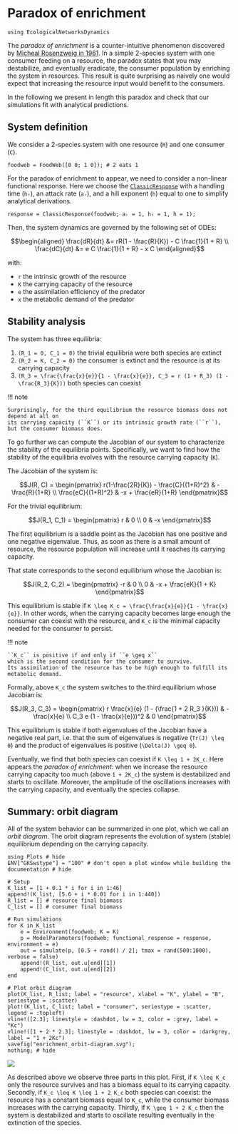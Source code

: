 # Paradox of enrichment

```@setup econetd
using EcologicalNetworksDynamics
```

The *paradox of enrichment* is a counter-intuitive phenomenon discovered by
[Micheal Rosenzweig in 1961](https://www.science.org/doi/10.1126/science.171.3969.385).
In a simple 2-species system with one consumer feeding on a resource,
the paradox states that you may destabilize, and eventually eradicate,
the consumer population by enriching the system in resources.
This result is quite surprising as naively
one would expect that increasing the resource input would benefit to the consumers.

In the following we present in length this paradox
and check that our simulations fit with analytical predictions.

## System definition

We consider a 2-species system with one resource (``R``) and one consumer (``C``).

```@example econetd
foodweb = FoodWeb([0 0; 1 0]); # 2 eats 1
```

For the paradox of enrichment to appear,
we need to consider a non-linear functional response.
Here we choose the [`ClassicResponse`](@ref)
with a handling time (`hₜ`), an attack rate (`aᵣ`), and a hill exponent (`h`) equal to one
to simplify analytical derivations.

```@example econetd
response = ClassicResponse(foodweb; aᵣ = 1, hₜ = 1, h = 1);
```

Then, the system dynamics are governed by the following set of ODEs:

```math
\begin{aligned}
\frac{dR}{dt} &= rR(1 - \frac{R}{K}) - C \frac{1}{1 + R} \\
\frac{dC}{dt} &= e C \frac{1}{1 + R} - x C
\end{aligned}
```

with:

  - ``r`` the intrinsic growth of the resource
  - ``K`` the carrying capacity of the resource
  - ``e`` the assimilation efficiency of the predator
  - ``x`` the metabolic demand of the predator

## Stability analysis

The system has three equilibria:

 1. ``(R_1 = 0, C_1 = 0)`` the trivial equilibria were both species are extinct
 2. ``(R_2 = K, C_2 = 0)`` the consumer is extinct and the resource is at its carrying capacity
 3. ``(R_3 = \frac{\frac{x}{e}}{1 - \frac{x}{e}}, C_3 = r (1 + R_3) (1 - \frac{R_3}{K}))``
    both species can coexist

!!! note
    
    Surprisingly, for the third equilibrium the resource biomass does not depend at all on
    its carrying capacity (``K``) or its intrinsic growth rate (``r``),
    but the consumer biomass does.

To go further we can compute the Jacobian of our system
to characterize the stability of the equilibria points.
Specifically, we want to find how the stability of the equilibria
evolves with the resource carrying capacity (``K``).

The Jacobian of the system is:

```math
J(R, C) =
\begin{pmatrix}
r(1-\frac{2R}{K}) - \frac{C}{(1+R)^2} & - \frac{R}{1+R} \\
\frac{eC}{(1+R)^2} & -x + \frac{eR}{1+R}
\end{pmatrix}
```

For the trivial equilibrium:

```math
J(R_1, C_1) =
\begin{pmatrix}
r  & 0 \\
0 & -x
\end{pmatrix}
```

The first equilibrium is a saddle point as
the Jacobian has one positive and one negative eigenvalue.
Thus, as soon as there is a small amount of resource,
the resource population will increase until it reaches its carrying capacity.

That state corresponds to the second equilibrium whose the Jacobian is:

```math
J(R_2, C_2) =
\begin{pmatrix}
-r  & 0 \\
0 & -x + \frac{eK}{1 + K}
\end{pmatrix}
```

This equilibrium is stable if ``K \leq K_c = \frac{\frac{x}{e}}{1 - \frac{x}{e}}``.
In other words, when the carrying capacity becomes large enough
the consumer can coexist with the resource,
and ``K_c`` is the minimal capacity needed for the consumer to persist.

!!! note
    
    ``K_c`` is positive if and only if ``e \geq x``
    which is the second condition for the consumer to survive.
    Its assimilation of the resource has to be high enough to fulfill its metabolic demand.

Formally, above ``K_c`` the system switches to the third equilibrium whose Jacobian is:

```math
J(R_3, C_3) =
\begin{pmatrix}
r \frac{x}{e} (1 - (\frac{1 + 2 R_3 }{K})) & - \frac{x}{e} \\
C_3 e (1 - \frac{x}{e}))^2 & 0
\end{pmatrix}
```

This equilibrium is stable if both eigenvalues of the Jacobian have a negative real part,
i.e. that the sum of eigenvalues is negative (``Tr(J) \leq 0``)
and the product of eigenvalues is positive (``\Delta(J) \geq 0``).

Eventually, we find that both species can coexist if
``K \leq 1 + 2K_c``.
Here appears the *paradox of enrichment*:
when we increase the resource carrying capacity too much (above ``1 + 2K_c``)
the system is destabilized and starts to oscillate.
Moreover, the amplitude of the oscillations increases with the carrying capacity,
and eventually the species collapse.

## Summary: orbit diagram

All of the system behavior can be summarized in one plot, which we call an *orbit diagram*.
The orbit diagram represents the evolution of system (stable) equilibrium
depending on the carrying capacity.

```@example econetd
using Plots # hide
ENV["GKSwstype"] = "100" # don't open a plot window while building the documentation # hide

# Setup
K_list = [1 + 0.1 * i for i in 1:46]
append!(K_list, [5.6 + i * 0.01 for i in 1:440])
R_list = [] # resource final biomass
C_list = [] # consumer final biomass

# Run simulations
for K in K_list
    e = Environment(foodweb; K = K)
    p = ModelParameters(foodweb; functional_response = response, environment = e)
    out = simulate(p, [0.5 + rand() / 2]; tmax = rand(500:1000), verbose = false)
    append!(R_list, out.u[end][1])
    append!(C_list, out.u[end][2])
end

# Plot orbit diagram
plot(K_list, R_list; label = "resource", xlabel = "K", ylabel = "B", seriestype = :scatter)
plot!(K_list, C_list; label = "consumer", seriestype = :scatter, legend = :topleft)
vline!([2.3]; linestyle = :dashdot, lw = 3, color = :grey, label = "Kc")
vline!([1 + 2 * 2.3]; linestyle = :dashdot, lw = 3, color = :darkgrey, label = "1 + 2Kc")
savefig("enrichment_orbit-diagram.svg");
nothing; # hide
```

![](enrichment_orbit-diagram.svg)

As described above we observe three parts in this plot.
First, if ``K \leq K_c`` only the resource survives
and has a biomass equal to its carrying capacity.
Secondly, if ``K_c \leq K \leq 1 + 2 K_c`` both species can coexist:
the resource has a constant biomass equal to ``K_c``,
while the consumer biomass increases with the carrying capacity.
Thirdly, if ``K \geq 1 + 2 K_c`` then the system is destabilized and starts to oscillate
resulting eventually in the extinction of the species.

